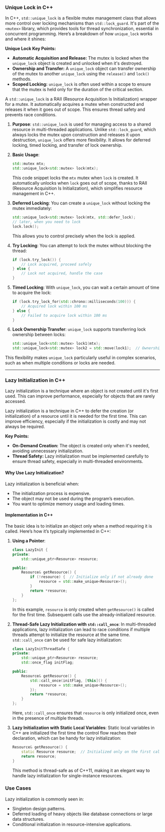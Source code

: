### Unique Lock in C++

In C++, `std::unique_lock` is a flexible mutex management class that allows more control over locking mechanisms than `std::lock_guard`. It's part of the `<mutex>` library, which provides tools for thread synchronization, essential in concurrent programming. Here’s a breakdown of how `unique_lock` works and where it shines:

**Unique Lock Key Points:**

* **Automatic Acquisition and Release:** The mutex is locked when the `unique_lock` object is created and unlocked when it's destroyed.
* **Ownership and Transfer:** A `unique_lock` object can transfer ownership of the mutex to another `unique_lock` using the `release()` and `lock()` methods.
* **Scoped Locking:** `unique_lock` is often used within a scope to ensure that the mutex is held only for the duration of the critical section.

A `std::unique_lock` is a RAII (Resource Acquisition Is Initialization) wrapper for a mutex. It automatically acquires a mutex when constructed and releases it when it goes out of scope. This ensures thread safety and prevents race conditions.

1. **Purpose**: `std::unique_lock` is used for managing access to a shared resource in multi-threaded applications. Unlike `std::lock_guard`, which always locks the mutex upon construction and releases it upon destruction, `unique_lock` offers more flexibility. It allows for deferred locking, timed locking, and transfer of lock ownership.

2. **Basic Usage**:
   ```cpp
   std::mutex mtx;
   std::unique_lock<std::mutex> lock(mtx);
   ```
   This code snippet locks the `mtx` mutex when `lock` is created. It automatically unlocks when `lock` goes out of scope, thanks to RAII (Resource Acquisition Is Initialization), which simplifies resource management in C++.

3. **Deferred Locking**:
   You can create a `unique_lock` without locking the mutex immediately:
   ```cpp
   std::unique_lock<std::mutex> lock(mtx, std::defer_lock);
   // later, when you need to lock
   lock.lock();
   ```
   This allows you to control precisely when the lock is applied.

4. **Try Locking**:
   You can attempt to lock the mutex without blocking the thread:
   ```cpp
   if (lock.try_lock()) {
       // Lock acquired, proceed safely
   } else {
       // Lock not acquired, handle the case
   }
   ```

5. **Timed Locking**:
   With `unique_lock`, you can wait a certain amount of time to acquire the lock:
   ```cpp
   if (lock.try_lock_for(std::chrono::milliseconds(100))) {
       // Acquired lock within 100 ms
   } else {
       // Failed to acquire lock within 100 ms
   }
   ```

6. **Lock Ownership Transfer**:
   `unique_lock` supports transferring lock ownership between locks:
   ```cpp
   std::unique_lock<std::mutex> lock1(mtx);
   std::unique_lock<std::mutex> lock2 = std::move(lock1);  // Ownership transferred
   ```

This flexibility makes `unique_lock` particularly useful in complex scenarios, such as when multiple conditions or locks are needed.

---

### Lazy Initialization in C++
Lazy initialization is a technique where an object is not created until it's first used. This can improve performance, especially for objects that are rarely accessed.

Lazy initialization is a technique in C++ to defer the creation (or initialization) of a resource until it is needed for the first time. This can improve efficiency, especially if the initialization is costly and may not always be required.

**Key Points:**

* **On-Demand Creation:** The object is created only when it's needed, avoiding unnecessary initialization.
* **Thread Safety:** Lazy initialization must be implemented carefully to ensure thread safety, especially in multi-threaded environments.

#### Why Use Lazy Initialization?
Lazy initialization is beneficial when:
   - The initialization process is expensive.
   - The object may not be used during the program’s execution.
   - You want to optimize memory usage and loading times.

#### Implementation in C++

The basic idea is to initialize an object only when a method requiring it is called. Here’s how it’s typically implemented in C++:

1. **Using a Pointer**:
   ```cpp
   class LazyInit {
   private:
       std::unique_ptr<Resource> resource;

   public:
       Resource& getResource() {
           if (!resource) {  // Initialize only if not already done
               resource = std::make_unique<Resource>();
           }
           return *resource;
       }
   };
   ```
   In this example, `resource` is only created when `getResource()` is called for the first time. Subsequent calls use the already-initialized resource.

2. **Thread-Safe Lazy Initialization with `std::call_once`**:
   In multi-threaded applications, lazy initialization can lead to race conditions if multiple threads attempt to initialize the resource at the same time. `std::call_once` can be used for safe lazy initialization:
   ```cpp
   class LazyInitThreadSafe {
   private:
       std::unique_ptr<Resource> resource;
       std::once_flag initFlag;

   public:
       Resource& getResource() {
           std::call_once(initFlag, [this]() {
               resource = std::make_unique<Resource>();
           });
           return *resource;
       }
   };
   ```
   Here, `std::call_once` ensures that `resource` is only initialized once, even in the presence of multiple threads.

3. **Lazy Initialization with Static Local Variables**:
   Static local variables in C++ are initialized the first time the control flow reaches their declaration, which can be handy for lazy initialization:
   ```cpp
   Resource& getResource() {
       static Resource resource;  // Initialized only on the first call
       return resource;
   }
   ```
   This method is thread-safe as of C++11, making it an elegant way to handle lazy initialization for single-instance resources.

### Use Cases
Lazy initialization is commonly seen in:
- Singleton design patterns.
- Deferred loading of heavy objects like database connections or large data structures.
- Conditional initialization in resource-intensive applications.
